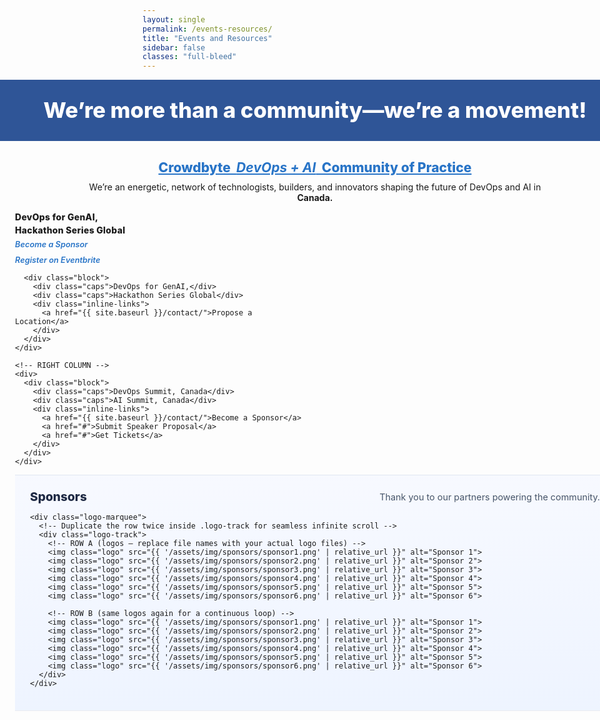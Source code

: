 ```yaml
---
layout: single
permalink: /events-resources/
title: "Events and Resources"
sidebar: false
classes: "full-bleed"
---
```


<style>
/* Hide the Previous / Next pager on this page only */
.pagination, .pagination--pager { display:none !important; }

/* ===== Full-bleed layout (edge-to-edge) ===== */
.page.full-bleed .page__inner-wrap,
.page.full-bleed .page__content {
  max-width: none !important;
  padding-left: 0 !important;
  padding-right: 0 !important;
}
.full-bleed-row {
  width: 100vw;
  margin-left: calc(50% - 50vw);
  margin-right: calc(50% - 50vw);
}
/* Center the page title */
.page__title {
  text-align: center !important;
  margin-left: auto;
  margin-right: auto;
}

/* ===== Hero band ===== */
.cb-hero {
  background:#2f5597;
  color:#fff;
  padding: 28px 24px;
  text-align:center;
}
.cb-hero h1{
  margin:0;
  font-weight:800;
  font-size: clamp(24px, 3.6vw, 40px);
  line-height:1.2;
}

/* ===== Body ===== */
.cb-wrap { padding: 20px 24px; }

.cb-title { 
  text-align:center; 
  font-weight:800; 
  margin: 10px 0 10px; 
  font-size: clamp(18px, 2.2vw, 24px); 
}
.cb-title .hl { color:#2874c7; text-decoration: underline; }

.cb-intro { text-align:center; margin: 6px 0 14px; }
.cb-intro strong { display:block; }

/* Two-column grid */
.er-grid {
  display:grid;
  grid-template-columns: 1fr 1fr;
  gap: 28px;
  max-width: 1200px;
  margin: 0 auto;
}
@media (max-width: 880px){ .er-grid { grid-template-columns: 1fr; } }

.block { line-height:1.25; }
.block + .block { margin-top: 24px; }

.block .caps {
  font-weight: 800;
  text-transform: none;
  letter-spacing: .02em;
  margin-bottom: 4px;
}

/* Link list styles */
.inline-links { margin-top: 6px; }
.inline-links a {
  display:block;
  text-decoration: none;
  color:#2874c7;          /* keep your blue */
  font-weight:600;
  font-style: italic;     /* italics */
  font-size: 0.80rem;     /* slightly smaller */
  line-height: 1.2;
}
@media (max-width: 880px){
  .inline-links a { font-size: 0.9rem; }
}
/* Space between link lines */
.inline-links a + a { margin-top: 8px; }
@media (min-width: 881px){ .inline-links a + a { margin-top: 10px; } }

.inline-links a:visited { color:#2874c7; }
.inline-links a:hover,
.inline-links a:focus { text-decoration: underline; }
.inline-links a:active { opacity: .9; }

/* ===== Sponsors slider (full-bleed) ===== */
.sponsors-band {
  background: linear-gradient(180deg, #f7f9ff 0%, #eef4ff 100%);
  border-top: 1px solid rgba(0,0,0,.06);
  border-bottom: 1px solid rgba(0,0,0,.06);
  padding: clamp(14px, 2.4vw, 22px) 0;
}

.sponsors-inner {
  max-width: 1200px;
  margin: 0 auto;
  padding: 0 clamp(16px, 3vw, 24px);
}

.sponsors-head {
  display:flex; align-items:center; justify-content:space-between;
  gap:10px; margin-bottom: clamp(10px, 1.6vw, 14px);
}
.sponsors-title {
  margin: 0;
  font-weight: 800;
  font-size: clamp(16px, 2vw, 20px);
  color: #1f2a44;
}
.sponsors-note {
  margin: 0;
  font-size: .9rem;
  color: #475569;
}

/* Marquee container */
.logo-marquee {
  position: relative;
  overflow: hidden;
}

/* Scrolling track (duplicated rows for seamless loop) */
.logo-track {
  display: flex;
  align-items: center;
  gap: clamp(28px, 4vw, 56px);
  will-change: transform;
  animation: marquee-rtl 28s linear infinite;
}
.logo-track:hover { animation-play-state: paused; }

@keyframes marquee-rtl {
  from { transform: translateX(0); }
  to   { transform: translateX(-50%); } /* because we duplicate content 2x */
}

/* Each logo */
.logo {
  flex: 0 0 auto;
  height: clamp(28px, 5vw, 48px);  /* consistent height */
  filter: saturate(0.95) contrast(1.05);
  opacity: .95;
  transition: transform .2s ease, opacity .2s ease, filter .2s ease;
}
.logo:hover {
  transform: translateY(-2px) scale(1.04);
  opacity: 1;
  filter: none;
}

/* Prefer reduced motion */
@media (prefers-reduced-motion: reduce) {
  .logo-track { animation: none; }
}

/* Small screens: a bit more space */
@media (max-width: 480px){
  .sponsors-note { display:none; }
}
</style>

<!-- HERO -->
<div class="full-bleed-row cb-hero">
  <h1>We’re more than a community—we’re a movement!</h1>
</div>

<!-- MAIN -->
<div class="full-bleed-row cb-wrap">
  <h2 class="cb-title">
    <span class="hl">Crowdbyte&nbsp;&nbsp;<em><strong>DevOps + AI</strong></em>&nbsp;&nbsp;Community of Practice</span>
  </h2>

  <p class="cb-intro">
    We’re an energetic, network of technologists, builders, and innovators shaping the future of DevOps and AI in
    <strong>Canada.</strong>
  </p>

  <div class="er-grid">
    <!-- LEFT COLUMN -->
    <div>
      <div class="block">
        <div class="caps">DevOps for GenAI,</div>
        <div class="caps">Hackathon Series Global</div>
        <div class="inline-links">
          <a href="{{ site.baseurl }}/contact/">Become a Sponsor</a>
          <a href="https://www.eventbrite.ca/e/devops-for-genai-hackathon-tickets-1407877793379" target="_blank" rel="noopener">Register on Eventbrite</a>
        </div>
      </div>

      <div class="block">
        <div class="caps">DevOps for GenAI,</div>
        <div class="caps">Hackathon Series Global</div>
        <div class="inline-links">
          <a href="{{ site.baseurl }}/contact/">Propose a Location</a>
        </div>
      </div>
    </div>

    <!-- RIGHT COLUMN -->
    <div>
      <div class="block">
        <div class="caps">DevOps Summit, Canada</div>
        <div class="caps">AI Summit, Canada</div>
        <div class="inline-links">
          <a href="{{ site.baseurl }}/contact/">Become a Sponsor</a>
          <a href="#">Submit Speaker Proposal</a>
          <a href="#">Get Tickets</a>
        </div>
      </div>
    </div>
  </div>
</div>

<!-- SPONSORS SLIDER (full-bleed) -->
<div class="full-bleed-row sponsors-band" aria-label="Sponsors">
  <div class="sponsors-inner">
    <div class="sponsors-head">
      <h3 class="sponsors-title">Sponsors</h3>
      <p class="sponsors-note">Thank you to our partners powering the community.</p>
    </div>

    <div class="logo-marquee">
      <!-- Duplicate the row twice inside .logo-track for seamless infinite scroll -->
      <div class="logo-track">
        <!-- ROW A (logos – replace file names with your actual logo files) -->
        <img class="logo" src="{{ '/assets/img/sponsors/sponsor1.png' | relative_url }}" alt="Sponsor 1">
        <img class="logo" src="{{ '/assets/img/sponsors/sponsor2.png' | relative_url }}" alt="Sponsor 2">
        <img class="logo" src="{{ '/assets/img/sponsors/sponsor3.png' | relative_url }}" alt="Sponsor 3">
        <img class="logo" src="{{ '/assets/img/sponsors/sponsor4.png' | relative_url }}" alt="Sponsor 4">
        <img class="logo" src="{{ '/assets/img/sponsors/sponsor5.png' | relative_url }}" alt="Sponsor 5">
        <img class="logo" src="{{ '/assets/img/sponsors/sponsor6.png' | relative_url }}" alt="Sponsor 6">

        <!-- ROW B (same logos again for a continuous loop) -->
        <img class="logo" src="{{ '/assets/img/sponsors/sponsor1.png' | relative_url }}" alt="Sponsor 1">
        <img class="logo" src="{{ '/assets/img/sponsors/sponsor2.png' | relative_url }}" alt="Sponsor 2">
        <img class="logo" src="{{ '/assets/img/sponsors/sponsor3.png' | relative_url }}" alt="Sponsor 3">
        <img class="logo" src="{{ '/assets/img/sponsors/sponsor4.png' | relative_url }}" alt="Sponsor 4">
        <img class="logo" src="{{ '/assets/img/sponsors/sponsor5.png' | relative_url }}" alt="Sponsor 5">
        <img class="logo" src="{{ '/assets/img/sponsors/sponsor6.png' | relative_url }}" alt="Sponsor 6">
      </div>
    </div>
  </div>
</div>
